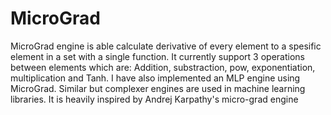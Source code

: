 # MicroGrad
MicroGrad engine is able calculate derivative of every element to a spesific element in a set with a single function. It currently support 3 operations between elements which are: Addition, substraction, pow, exponentiation, multiplication and Tanh. I have also implemented an MLP engine using MicroGrad. Similar but complexer engines are used in machine learning libraries. It is heavily inspired by Andrej Karpathy's micro-grad engine